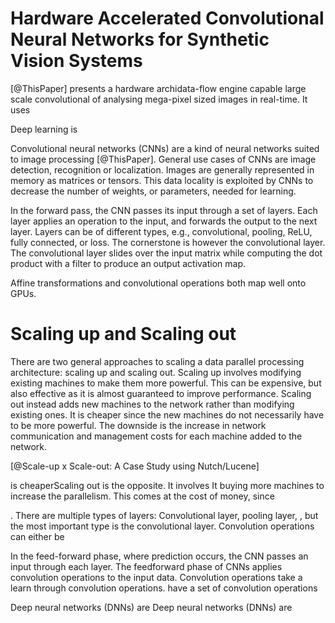 # Hardware Accelerated Convolutional Neural Networks for Synthetic Vision Systems

[@ThisPaper] presents a hardware archidata-flow engine capable large scale convolutional of analysing mega-pixel sized images in real-time. It uses 















Deep learning is 

Convolutional neural networks (CNNs) are a kind of neural networks suited to image processing [@ThisPaper]. General use cases of CNNs are image detection, recognition or localization. Images are generally represented in memory as matrices or tensors. This data locality is exploited by CNNs to decrease the number of weights, or parameters, needed for learning.

In the forward pass, the CNN passes its input through a set of layers. Each layer applies an operation to the input, and forwards the output to the next layer. Layers can be of different types, e.g., convolutional, pooling, ReLU, fully connected, or loss. The cornerstone is however the convolutional layer. The convolutional layer slides over the input matrix while computing the dot product with a filter to produce an output activation map.

Affine transformations and convolutional operations both map well onto GPUs.


# Scaling up and Scaling out

There are two general approaches to scaling a data parallel processing architecture: scaling up and scaling out. Scaling up involves modifying existing machines to make them more powerful. This can be expensive, but also effective as it is almost guaranteed to improve performance. Scaling out instead adds new machines to the network rather than modifying existing ones. It is cheaper since the new machines do not necessarily have to be more powerful. The downside is the increase in network communication and management costs for each machine added to the network.

[@Scale-up x Scale-out: A Case Study using Nutch/Lucene]


is cheaperScaling out is the opposite. It involves It buying more machines to increase the parallelism. This comes at the cost of money, since 






. There are multiple types of layers: Convolutional layer, pooling layer, , but the most important type is the convolutional layer. Convolution operations can either be 

In the feed-forward phase, where prediction occurs, the CNN passes an input through each layer. The feedforward phase of CNNs applies convolution operations to the input data. Convolution operations take a learn through convolution operations. have a set of convolution operations 

Deep neural networks (DNNs) are 
Deep neural networks (DNNs) are 
